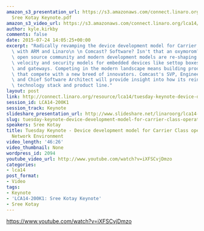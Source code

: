 ```yaml
---
amazon_s3_presentation_url: https://s3.amazonaws.com/connect.linaro.org/lca14/presentations/LCA14
  Sree Kotay Keynote.pdf
amazon_s3_video_url: https://s3.amazonaws.com/connect.linaro.org/lca14/videos/03-04-Tuesday/Tuesday+Keynote+-+Device+development+model+for+Carrier+Class+operators+%2526+Open+Network+Environment.mp4
author: kyle.kirkby
comments: false
date: 2015-07-24 14:05:25+00:00
excerpt: "Radically revamping the device development model for Carrier class operators\
  \ with ARM and Linaro\n \n Comcast? Software? Isn't that an oxymorom? See how the\
  \ open source community and modern development models are re-shaping the feature\
  \ velocity and security models for embedded devices like settop boxes, cable modems\
  \ and gateways. Competing in the modern landscape means building products and experiences\
  \ that compete with a new breed of innovators. Comcast's SVP, Engineering and Operations\
  \ and Chief Software Architect will provide insight into how its reinvented its\
  \ technology stack and product line."
layout: post
link: http://connect.linaro.org/resource/lca14/tuesday-keynote-device-development-model-for-carrier-class-operators-open-network-environment-2/
session_id: LCA14-200K1
session_track: Keynote
slideshare_presentation_url: http://www.slideshare.net/linaroorg/lca14-sree-kotaykeynote
slug: tuesday-keynote-device-development-model-for-carrier-class-operators-open-network-environment-2
speakers: Sree Kotay
title: Tuesday Keynote - Device development model for Carrier Class operators & Open
  Network Environment
video_length: '46:26'
video_thumbnail: None
wordpress_id: 2094
youtube_video_url: http://www.youtube.com/watch?v=iXFSCvjDmzo
categories:
- lca14
post_format:
- Video
tags:
- Keynote
- 'LCA14-200K1: Sree Kotay Keynote'
- Sree Kotay
---
```


https://www.youtube.com/watch?v=iXFSCvjDmzo
